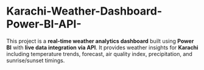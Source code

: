 # Karachi-Weather-Dashboard-Power-BI-API-
This project is a **real-time weather analytics dashboard** built using **Power BI** with **live data integration via API**.   It provides weather insights for **Karachi** including temperature trends, forecast, air quality index, precipitation, and sunrise/sunset timings.
